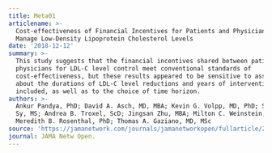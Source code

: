 ```yaml
---
title: Meta01
articlename: >-
  Cost-effectiveness of Financial Incentives for Patients and Physicians to
  Manage Low-Density Lipoprotein Cholesterol Levels
date: '2018-12-12'
summary: >-
  This study suggests that the financial incentives shared between patients and
  physicians for LDL-C level control meet conventional standards of
  cost-effectiveness, but these results appeared to be sensitive to assumptions
  about the durations of LDL-C level reductions and years of intervention costs
  included, as well as to the choice of time horizon.
authors: >-
  Ankur Pandya, PhD; David A. Asch, MD, MBA; Kevin G. Volpp, MD, PhD; Stephen
  Sy, MS; Andrea B. Troxel, ScD; Jingsan Zhu, MBA; Milton C. Weinstein, PhD;
  Meredith B. Rosenthal, PhD; Thomas A. Gaziano, MD, MSc
source: 'https://jamanetwork.com/journals/jamanetworkopen/fullarticle/2702211'
journal: JAMA Netw Open.
---
```


